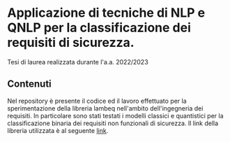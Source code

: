 # Applicazione di tecniche di NLP e QNLP per la classificazione dei requisiti di sicurezza.
Tesi di laurea realizzata durante l'a.a. 2022/2023

## Contenuti
Nel repository è presente il codice ed il lavoro effettuato per la sperimentazione della libreria lambeq nell'ambito dell'ingegneria dei requisiti. In particolare sono stati testati i modelli classici e quantistici per la classificazione binaria dei requisiti non funzionali di sicurezza.
Il link della libreria utilizzata è al seguente [link](https://github.com/CQCL/lambeq/tree/main).
